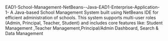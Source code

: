 EAD1-School-Management-NetBeans--Java-EAD1-Enterprise-Application-1-
A Java-based School Management System built using NetBeans IDE for efficient administration of schools. This system supports multi-user roles (Admin, Principal, Teacher, Student) and includes core features like: Student Management ,Teacher Management,Principal/Admin Dashboard, Search & Data Management
